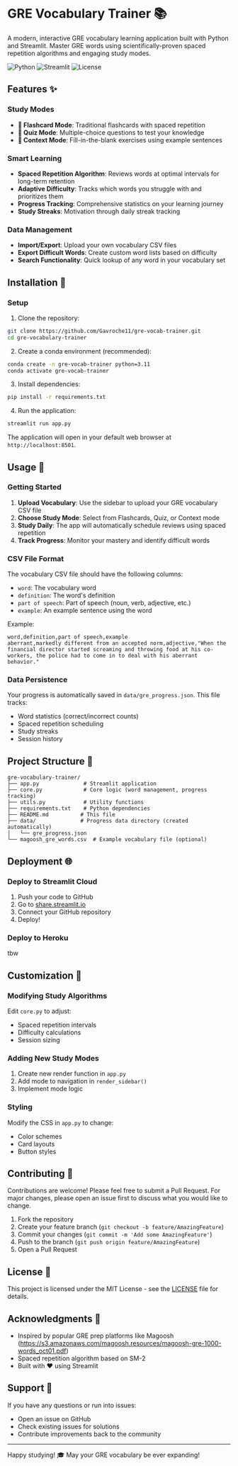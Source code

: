 # GRE Vocabulary Trainer 📚

A modern, interactive GRE vocabulary learning application built with Python and Streamlit. Master GRE words using scientifically-proven spaced repetition algorithms and engaging study modes.

![Python](https://img.shields.io/badge/python-v3.11+-blue.svg)
![Streamlit](https://img.shields.io/badge/streamlit-v1.47+-red.svg)
![License](https://img.shields.io/badge/license-MIT-green.svg)

## Features ✨

### Study Modes
- **📇 Flashcard Mode**: Traditional flashcards with spaced repetition
- **📝 Quiz Mode**: Multiple-choice questions to test your knowledge
- **📖 Context Mode**: Fill-in-the-blank exercises using example sentences

### Smart Learning
- **Spaced Repetition Algorithm**: Reviews words at optimal intervals for long-term retention
- **Adaptive Difficulty**: Tracks which words you struggle with and prioritizes them
- **Progress Tracking**: Comprehensive statistics on your learning journey
- **Study Streaks**: Motivation through daily streak tracking

### Data Management
- **Import/Export**: Upload your own vocabulary CSV files
- **Export Difficult Words**: Create custom word lists based on difficulty
- **Search Functionality**: Quick lookup of any word in your vocabulary set

## Installation 🚀

### Setup

1. Clone the repository:
```bash
git clone https://github.com/Gavroche11/gre-vocab-trainer.git
cd gre-vocabulary-trainer
```

2. Create a conda environment (recommended):
```bash
conda create -n gre-vocab-trainer python=3.11
conda activate gre-vocab-trainer
```

3. Install dependencies:
```bash
pip install -r requirements.txt
```

4. Run the application:
```bash
streamlit run app.py
```

The application will open in your default web browser at `http://localhost:8501`.

## Usage 📖

### Getting Started
1. **Upload Vocabulary**: Use the sidebar to upload your GRE vocabulary CSV file
2. **Choose Study Mode**: Select from Flashcards, Quiz, or Context mode
3. **Study Daily**: The app will automatically schedule reviews using spaced repetition
4. **Track Progress**: Monitor your mastery and identify difficult words

### CSV File Format
The vocabulary CSV file should have the following columns:
- `word`: The vocabulary word
- `definition`: The word's definition
- `part of speech`: Part of speech (noun, verb, adjective, etc.)
- `example`: An example sentence using the word

Example:
```csv
word,definition,part of speech,example
aberrant,markedly different from an accepted norm,adjective,"When the financial director started screaming and throwing food at his co-workers, the police had to come in to deal with his aberrant behavior."
```

### Data Persistence
Your progress is automatically saved in `data/gre_progress.json`. This file tracks:
- Word statistics (correct/incorrect counts)
- Spaced repetition scheduling
- Study streaks
- Session history

## Project Structure 📁

```
gre-vocabulary-trainer/
├── app.py              # Streamlit application
├── core.py             # Core logic (word management, progress tracking)
├── utils.py            # Utility functions
├── requirements.txt    # Python dependencies
├── README.md          # This file
├── data/              # Progress data directory (created automatically)
│   └── gre_progress.json
└── magoosh_gre_words.csv  # Example vocabulary file (optional)
```

## Deployment 🌐

### Deploy to Streamlit Cloud

1. Push your code to GitHub
2. Go to [share.streamlit.io](https://share.streamlit.io)
3. Connect your GitHub repository
4. Deploy!

### Deploy to Heroku

tbw

## Customization 🎨

### Modifying Study Algorithms

Edit `core.py` to adjust:
- Spaced repetition intervals
- Difficulty calculations
- Session sizing

### Adding New Study Modes

1. Create new render function in `app.py`
2. Add mode to navigation in `render_sidebar()`
3. Implement mode logic

### Styling

Modify the CSS in `app.py` to change:
- Color schemes
- Card layouts
- Button styles

## Contributing 🤝

Contributions are welcome! Please feel free to submit a Pull Request. For major changes, please open an issue first to discuss what you would like to change.

1. Fork the repository
2. Create your feature branch (`git checkout -b feature/AmazingFeature`)
3. Commit your changes (`git commit -m 'Add some AmazingFeature'`)
4. Push to the branch (`git push origin feature/AmazingFeature`)
5. Open a Pull Request

## License 📄

This project is licensed under the MIT License - see the [LICENSE](LICENSE) file for details.

## Acknowledgments 🙏

- Inspired by popular GRE prep platforms like Magoosh (https://s3.amazonaws.com/magoosh.resources/magoosh-gre-1000-words_oct01.pdf)
- Spaced repetition algorithm based on SM-2
- Built with ❤️ using Streamlit

## Support 💬

If you have any questions or run into issues:
- Open an issue on GitHub
- Check existing issues for solutions
- Contribute improvements back to the community

---

Happy studying! 🎓 May your GRE vocabulary be ever expanding!